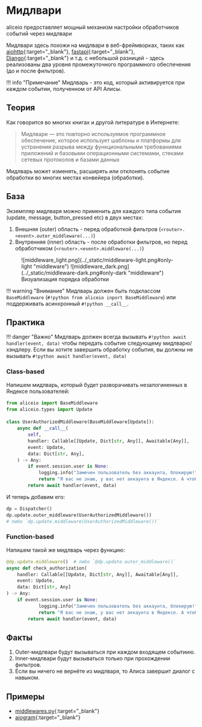 # Мидлвари

aliceio предоставляет мощный механизм настройки обработчиков событий через мидлвари

Мидлвари здесь похожи на мидлвари в веб-фреймворках, таких как
[aiohttp](https://docs.aiohttp.org/en/stable/web_advanced.html#aiohttp-web-middlewares){:target="_blank"},
[fastapi](https://fastapi.tiangolo.com/tutorial/middleware/){:target="_blank"},
[Django](https://docs.djangoproject.com/en/5.0/topics/http/middleware/){:target="_blank"} и т.д.
с небольшой разницей - здесь реализованы два уровня промежуточного программного обеспечения (до и после фильтров).

!!! info "Примечание"
    Мидлварь - это код, который активируется при каждом событии, полученном от API Алисы.

## Теория

Как говорится во многих книгах и другой литературе в Интернете:
> Мидлвари — это повторно используемое программное обеспечение, которое использует шаблоны и платформы для устранения разрыва между функциональными требованиями приложений и базовыми операционными системами, стеками сетевых протоколов и базами данных

Мидлварь может изменять, расширять или отклонять событие обработки во многих местах конвейера (обработки).

## База

Экземпляр мидлваря можно применить для каждого типа события (update, message, button_pressed etc) в двух местах:

1. Внешняя (outer) область - перед обработкой фильтров (`<router>.<event>.outer_middleware(...)`)
2. Внутренняя (inner) область - после обработки фильтров, но перед обработчиком (`<router>.<event>.middleware(...)`)

<figure markdown>
  ![middleware_light.png](../_static/middleware-light.png#only-light "middleware")
  ![middleware_dark.png](../_static/middleware-dark.png#only-dark "middleware")
  <figcaption>Визуализация порядка обработки</figcaption>
</figure>

!!! warning "Внимание"
    Мидлварь должен быть подклассом `BaseMiddleware` (`#!python from aliceio inport BaseMiddleware`) или поддерживать асинхронный `#!python __call__`.

## Практика

!!! danger "Важно"
    Мидлварь должен всегда вызывать `#!python await handler(event, data)` чтобы передать событие следующему мидлварю/хэндлеру.
    Если вы хотите завершить обработку события, вы должны не вызывать `#!python await handler(event, data)`

### Class-based

Напишем мидлварь, который будет разворачивать незалогиненных в Яндексе пользователей:

```python
from aliceio import BaseMiddleware
from aliceio.types import Update

class UserAuthorizedMiddleware(BaseMiddleware[Update]):
    async def __call__(
        self,
        handler: Callable[[Update, Dict[str, Any]], Awaitable[Any]],
        event: Update,
        data: Dict[str, Any],
    ) -> Any:
        if event.session.user is None:
            logging.info("Замечен пользователь без аккаунта, блокирую!")
            return "Я вас не знаю, у вас нет аккаунта в Яндексе. А чтобы пользоваться мной, он нужен!"
        return await handler(event, data)
```

И теперь добавим его:

```python
dp = Dispatcher()
dp.update.outer_middleware(UserAuthorizedMiddleware())
# либо `dp.update.middleware(UserAuthorizedMiddleware())`
```

### Function-based

Напишем такой же мидлварь через функцию:

```python
@dp.update.middleware()  # либо `@dp.update.outer_middleware()`
async def check_authorization(
    handler: Callable[[Update, Dict[str, Any]], Awaitable[Any]],
    event: Update,
    data: Dict[str, Any]
) -> Any:
    if event.session.user is None:
            logging.info("Замечен пользователь без аккаунта, блокирую!")
            return "Я вас не знаю, у вас нет аккаунта в Яндексе. А чтобы пользоваться мной, он нужен!"
        return await handler(event, data)
```

## Факты

1. Outer-мидлвари будут вызываться при каждом входящем событиию.
2. Inner-мидлвари будут вызываться только при прохождении фильтров.
3. Если вы ничего не вернёте из мидлваря, то Алиса завершит диалог с навыком.

## Примеры

* [middlewares.py](https://github.com/K1rL3s/aliceio/blob/master/examples/middlewares.py){:target="_blank"}
* [aiogram](https://docs.aiogram.dev/en/dev-3.x/dispatcher/middlewares.html){:target="_blank"}
